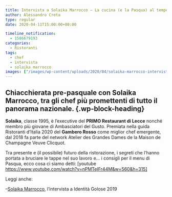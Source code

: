 ```yaml
---
title: Intervista a Solaika Marrocco – La cucina (e la Pasqua) al tempo del Covid
author: Alessandro Creta
type: regular
date: 2020-04-11T15:00:00+00:00

timeline_notification:
  - 1586679193
categories:
  - Ristoranti
tags:
  - chef
  - intervista
  - solaika marrocco
images: ["/images/wp-content/uploads/2020/04/solaika-marrocco-intervista-video.webp"]
---
```

## Chiacchierata pre-pasquale con Solaika Marrocco, tra gli chef più promettenti di tutto il panorama nazionale.  {.wp-block-heading}

**Solaika**, classe 1995, è l&#8217;executive del **PRIMO Restaurant di Lecce** nonché membro più giovane di Ambasciatori del Gusto. Premiata nella guida Ristoranti d&#8217;Italia 2020 del **Gambero Rosso** come miglior chef emergente, dal 2018 fa parte del network Atelier des Grandes Dames de la Maison de Champagne Veuve Clicquot.

Tra presente e (il possibile) futuro della ristorazione, i segreti che l&#8217;hanno portata a bruciare le tappe nel suo lavoro e&#8230; i consigli per il menu di Pasqua, ecco cosa ci siamo detti:  [youtube https://www.youtube.com/watch?v=nPMTeIFr44M&w=560&h=315] 

Leggi anche:

&#8211;<a href="https://aleepepe.com/2019/12/01/solaika-marrocco-cucina-italiana/" target="_blank" rel="noreferrer noopener">Solaika Marrocco</a>, l&#8217;intervista a Identità Golose 2019